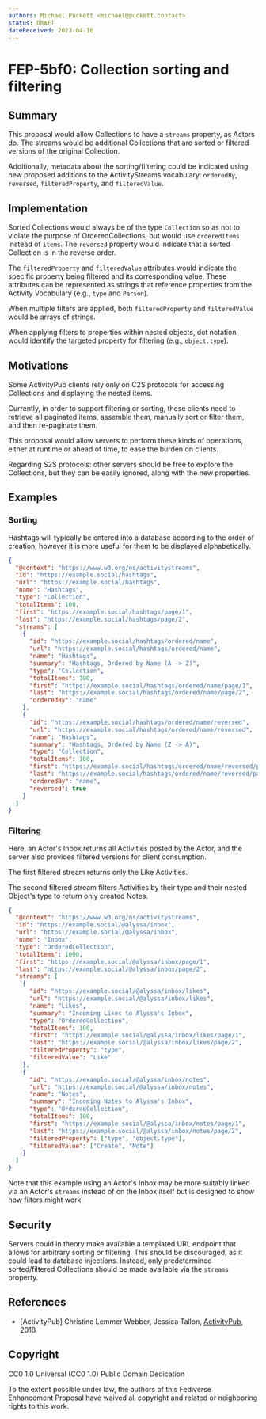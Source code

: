 ```yaml
---
authors: Michael Puckett <michael@puckett.contact>
status: DRAFT
dateReceived: 2023-04-10
---
```


# FEP-5bf0: Collection sorting and filtering

## Summary

This proposal would allow Collections to have a `streams` property, as Actors do. The streams would be additional Collections that are sorted or filtered versions of the original Collection.

Additionally, metadata about the sorting/filtering could be indicated using new proposed additions to the ActivityStreams vocabulary: `orderedBy`, `reversed`, `filteredProperty`, and `filteredValue`.

## Implementation

Sorted Collections would always be of the type `Collection` so as not to violate the purpose of OrderedCollections, but would use `orderedItems` instead of `items`. The `reversed` property would indicate that a sorted Collection is in the reverse order.

The `filteredProperty` and `filteredValue` attributes would indicate the specific property being filtered and its corresponding value. These attributes can be represented as strings that reference properties from the Activity Vocabulary (e.g., `type` and `Person`).

When multiple filters are applied, both `filteredProperty` and `filteredValue` would be arrays of strings.

When applying filters to properties within nested objects, dot notation would identify the targeted property for filtering (e.g., `object.type`).

## Motivations

Some ActivityPub clients rely only on C2S protocols for accessing Collections and displaying the nested items.

Currently, in order to support filtering or sorting, these clients need to retrieve all paginated items, assemble them, manually sort or filter them, and then re-paginate them.

This proposal would allow servers to perform these kinds of operations, either at runtime or ahead of time, to ease the burden on clients.

Regarding S2S protocols: other servers should be free to explore the Collections, but they can be easily ignored, along with the new properties.

## Examples

### Sorting

Hashtags will typically be entered into a database according to the order of creation, however it is more useful for them to be displayed alphabetically.

```json
{
  "@context": "https://www.w3.org/ns/activitystreams",
  "id": "https://example.social/hashtags",
  "url": "https://example.social/hashtags",
  "name": "Hashtags",
  "type": "Collection",
  "totalItems": 100,
  "first": "https://example.social/hashtags/page/1",
  "last": "https://example.social/hashtags/page/2",
  "streams": [
    {
      "id": "https://example.social/hashtags/ordered/name",
      "url": "https://example.social/hashtags/ordered/name",
      "name": "Hashtags",
      "summary": "Hashtags, Ordered by Name (A -> Z)",
      "type": "Collection",
      "totalItems": 100,
      "first": "https://example.social/hashtags/ordered/name/page/1",
      "last": "https://example.social/hashtags/ordered/name/page/2",
      "orderedBy": "name"
    },
    {
      "id": "https://example.social/hashtags/ordered/name/reversed",
      "url": "https://example.social/hashtags/ordered/name/reversed",
      "name": "Hashtags",
      "summary": "Hashtags, Ordered by Name (Z -> A)",
      "type": "Collection",
      "totalItems": 100,
      "first": "https://example.social/hashtags/ordered/name/reversed/page/1",
      "last": "https://example.social/hashtags/ordered/name/reversed/page/2",
      "orderedBy": "name",
      "reversed": true
    }
  ]
}
```

### Filtering

Here, an Actor's Inbox returns all Activities posted by the Actor, and the server also provides filtered versions for client consumption.

The first filtered stream returns only the Like Activities.

The second filtered stream filters Activities by their type and their nested Object's type to return only created Notes.

```json
{
  "@context": "https://www.w3.org/ns/activitystreams",
  "id": "https://example.social/@alyssa/inbox",
  "url": "https://example.social/@alyssa/inbox",
  "name": "Inbox",
  "type": "OrderedCollection",
  "totalItems": 1000,
  "first": "https://example.social/@alyssa/inbox/page/1",
  "last": "https://example.social/@alyssa/inbox/page/2",
  "streams": [
    {
      "id": "https://example.social/@alyssa/inbox/likes",
      "url": "https://example.social/@alyssa/inbox/likes",
      "name": "Likes",
      "summary": "Incoming Likes to Alyssa's Inbox",
      "type": "OrderedCollection",
      "totalItems": 100,
      "first": "https://example.social/@alyssa/inbox/likes/page/1",
      "last": "https://example.social/@alyssa/inbox/likes/page/2",
      "filteredProperty": "type",
      "filteredValue": "Like"
    },
    {
      "id": "https://example.social/@alyssa/inbox/notes",
      "url": "https://example.social/@alyssa/inbox/notes",
      "name": "Notes",
      "summary": "Incoming Notes to Alyssa's Inbox",
      "type": "OrderedCollection",
      "totalItems": 100,
      "first": "https://example.social/@alyssa/inbox/notes/page/1",
      "last": "https://example.social/@alyssa/inbox/notes/page/2",
      "filteredProperty": ["type", "object.type"],
      "filteredValue": ["Create", "Note"]
    }
  ]
}
```

Note that this example using an Actor's Inbox may be more suitably linked via an Actor's `streams` instead of on the Inbox itself but is designed to show how filters might work.

## Security

Servers could in theory make available a templated URL endpoint that allows for arbitrary sorting or filtering. This should be discouraged, as it could lead to database injections. Instead, only predetermined sorted/filtered Collections should be made available via the `streams` property.

## References

- [ActivityPub] Christine Lemmer Webber, Jessica Tallon, [ActivityPub](https://www.w3.org/TR/activitypub/), 2018

## Copyright

CC0 1.0 Universal (CC0 1.0) Public Domain Dedication

To the extent possible under law, the authors of this Fediverse Enhancement Proposal have waived all copyright and related or neighboring rights to this work.
